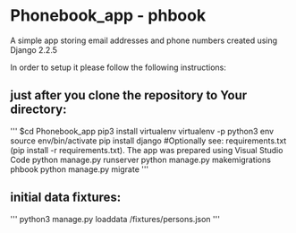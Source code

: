 # Phonebook_app - phbook
A simple app storing email addresses and phone numbers created using Django 2.2.5

In order to setup it please follow the following instructions:

## just after you clone the repository to Your directory:
'''
  $cd Phonebook_app
  pip3 install virtualenv
  virtualenv -p python3 env
  source env/bin/activate
  pip install django #Optionally see: requirements.txt (pip install -r requirements.txt). The app was prepared using Visual Studio Code
  python manage.py runserver
  python manage.py makemigrations phbook
  python manage.py migrate
'''

## initial data fixtures:
'''
  python3 manage.py loaddata /fixtures/persons.json
'''
